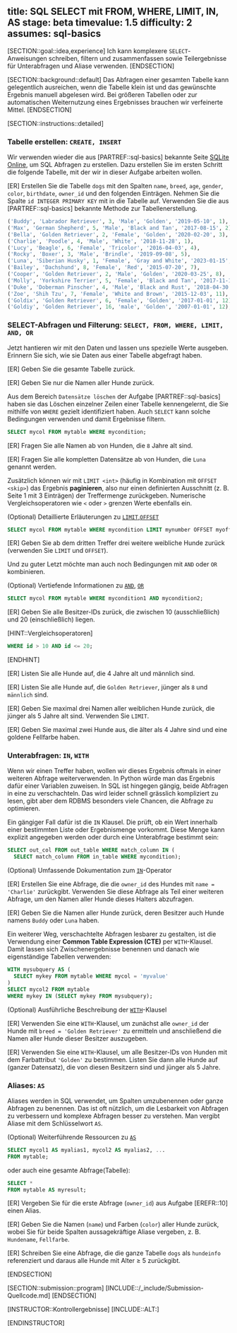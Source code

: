 title: SQL SELECT mit FROM, WHERE, LIMIT, IN, AS
stage: beta
timevalue: 1.5
difficulty: 2
assumes: sql-basics
---

[SECTION::goal::idea,experience]
Ich kann komplexere `SELECT`-Anweisungen schreiben, filtern und zusammenfassen sowie 
Teilergebnisse für Unterabfragen und Aliase verwenden.
[ENDSECTION]


[SECTION::background::default]
Das Abfragen einer gesamten Tabelle kann gelegentlich ausreichen,
wenn die Tabelle klein ist und das gewünschte Ergebnis manuell abgelesen wird.
Bei größeren Tabellen oder zur automatischen Weiternutzung eines Ergebnisses
brauchen wir verfeinerte Mittel.
[ENDSECTION]


[SECTION::instructions::detailed]

### Tabelle erstellen: `CREATE, INSERT`

Wir verwenden wieder die aus [PARTREF::sql-basics] bekannte
Seite [SQLite Online](https://sqliteonline.com), um SQL Abfragen zu erstellen. 
Dazu erstellen Sie im ersten Schritt die folgende Tabelle, mit
der wir in dieser Aufgabe arbeiten wollen.

[ER] Erstellen Sie die Tabelle `dogs` mit den Spalten `name`, `breed`, `age`, `gender`, `color`,
  `birthdate`, `owner_id` und den folgenden Einträgen. Nehmen Sie die Spalte `id INTEGER PRIMARY KEY`
  mit in die Tabelle auf. 
  Verwenden Sie die aus [PARTREF::sql-basics] bekannte Methode zur Tabellenerstellung.

```sql
('Buddy', 'Labrador Retriever', 3, 'Male', 'Golden', '2019-05-10', 1),
('Max', 'German Shepherd', 5, 'Male', 'Black and Tan', '2017-08-15', 2),
('Bella', 'Golden Retriever', 2, 'Female', 'Golden', '2020-02-20', 3),
('Charlie', 'Poodle', 4, 'Male', 'White', '2018-11-28', 1),
('Lucy', 'Beagle', 6, 'Female', 'Tricolor', '2016-04-03', 4),
('Rocky', 'Boxer', 3, 'Male', 'Brindle', '2019-09-08', 5),
('Luna', 'Siberian Husky', 1, 'Female', 'Gray and White', '2023-01-15', 6),
('Bailey', 'Dachshund', 8, 'Female', 'Red', '2015-07-20', 7),
('Cooper', 'Golden Retriever', 2, 'Male', 'Golden', '2020-03-25', 8),
('Molly', 'Yorkshire Terrier', 5, 'Female', 'Black and Tan', '2017-11-12', 9),
('Duke', 'Doberman Pinscher', 4, 'Male', 'Black and Rust', '2018-04-30', 10),
('Zoe', 'Shih Tzu', 7, 'Female', 'White and Brown', '2015-12-03', 11),
('Goldix', 'Golden Retriever', 6, 'Female', 'Golden', '2017-01-01', 12),
('Goldiy', 'Golden Retriever', 16, 'male', 'Golden', '2007-01-01', 12);
```
<!-- time estimate: 15 min -->


### SELECT-Abfragen und Filterung: `SELECT, FROM, WHERE, LIMIT, AND, OR`

Jetzt hantieren wir mit den Daten und lassen uns spezielle Werte ausgeben. 
Erinnern Sie sich, wie sie Daten aus einer Tabelle abgefragt haben.

[ER] Geben Sie die gesamte Tabelle zurück.

[ER] Geben Sie nur die Namen aller Hunde zurück.

Aus dem Bereich `Datensätze löschen` der Aufgabe [PARTREF::sql-basics] haben sie das Löschen
einzelner Zeilen einer Tabelle kennengelernt, die Sie mithilfe von `WHERE` gezielt identifiziert
haben. 
Auch `SELECT` kann solche Bedingungen verwenden und damit Ergebnisse filtern.
```sql
SELECT mycol FROM mytable WHERE mycondition;
```

[ER] Fragen Sie alle Namen ab von Hunden, die `8` Jahre alt sind.

[ER] Fragen Sie alle kompletten Datensätze ab von Hunden, die `Luna` genannt werden.

Zusätzlich können wir mit `LIMIT <int>` (häufig in Kombination mit `OFFSET <skip>`) das Ergebnis **paginieren**, 
also nur einen definierten Ausschnitt (z.&nbsp;B. Seite 1 mit 3 Einträgen) der Treffermenge zurückgeben. 
Numerische Vergleichsoperatoren wie `<` oder `>` grenzen Werte ebenfalls ein. 

(Optional) Detaillierte Erläuterungen zu 
[`LIMIT`,`OFFSET`](https://www.sqltutorial.org/sql-limit/)

```sql
SELECT mycol FROM mytable WHERE mycondition LIMIT mynumber OFFSET myoffset;
```

[ER] Geben Sie ab dem dritten Treffer drei weitere weibliche Hunde zurück (verwenden Sie `LIMIT` und `OFFSET`).

Und zu guter Letzt möchte man auch noch Bedingungen mit `AND` oder `OR` kombinieren. 

(Optional) Vertiefende Informationen zu 
[`AND`](https://www.sqltutorial.org/sql-and/), [`OR`](https://www.sqltutorial.org/sql-or/)
```sql
SELECT mycol FROM mytable WHERE mycondition1 AND mycondition2;
```
[ER] Geben Sie alle Besitzer-IDs zurück, die zwischen 10 (ausschließlich) und 20 (einschließlich) liegen.

[HINT::Vergleichsoperatoren]
```sql
WHERE id > 10 AND id <= 20;
```
[ENDHINT]

[ER] Listen Sie alle Hunde auf, die 4 Jahre alt und männlich sind.

[ER] Listen Sie alle Hunde auf, die `Golden Retriever`, jünger als `8` und `männlich` sind.

[ER] Geben Sie maximal drei Namen aller weiblichen Hunde zurück, die jünger als 5 Jahre alt sind.
Verwenden Sie `LIMIT`.

[ER] Geben Sie maximal zwei Hunde aus, die älter als 4 Jahre sind und eine goldene Fellfarbe haben.
<!-- time estimate: 30 min -->


### Unterabfragen: `IN`, `WITH`

Wenn wir einen Treffer haben, wollen wir dieses Ergebnis oftmals in einer weiteren Abfrage weiterverwenden.
In Python würde man das Ergebnis dafür einer Variablen zuweisen.
In SQL ist hingegen gängig, beide Abfragen in eine zu verschachteln.
Das wird leider schnell grässlich kompliziert zu lesen, gibt aber dem RDBMS besonders viele Chancen, 
die Abfrage zu optimieren.

Ein gängiger Fall dafür ist die `IN` Klausel.
Die prüft, ob ein Wert innerhalb einer bestimmten Liste oder Ergebnismenge vorkommt. 
Diese Menge kann explizit angegeben werden oder durch eine Unterabfrage bestimmt sein:
```sql
SELECT out_col FROM out_table WHERE match_column IN (
  SELECT match_column FROM in_table WHERE mycondition);
```
(Optional) Umfassende Dokumentation zum 
[`IN`](https://mode.com/sql-tutorial/sql-in-operator)-Operator

[ER] Erstellen Sie eine Abfrage, die die `owner_id` des Hundes mit `name = 'Charlie'` zurückgibt. 
Verwenden Sie diese Abfrage als Teil einer weiteren Abfrage, um den Namen aller Hunde dieses Halters abzufragen.

[ER] Geben Sie die Namen aller Hunde zurück, deren Besitzer auch Hunde namens `Buddy` oder `Luna` haben.

Ein weiterer Weg, verschachtelte Abfragen lesbarer zu gestalten, ist 
die Verwendung einer **Common Table Expression (CTE)** per `WITH`-Klausel. 
Damit lassen sich Zwischenergebnisse benennen und danach wie eigenständige Tabellen verwenden:
```sql
WITH mysubquery AS (
  SELECT mykey FROM mytable WHERE mycol = 'myvalue'
)
SELECT mycol2 FROM mytable
WHERE mykey IN (SELECT mykey FROM mysubquery);
```
(Optional) Ausführliche Beschreibung der 
[`WITH`](https://www.geeksforgeeks.org/sql/sql-with-clause/)-Klausel

[ER] Verwenden Sie eine `WITH`-Klausel, um zunächst alle `owner_id` der Hunde mit 
`breed = 'Golden Retriever'` zu ermitteln und anschließend die Namen aller Hunde dieser Besitzer auszugeben.

[ER] Verwenden Sie eine `WITH`-Klausel, um alle Besitzer-IDs von Hunden mit dem Farbattribut `'Golden'` zu bestimmen. 
Listen Sie dann alle Hunde auf (ganzer Datensatz), die von diesen Besitzern sind und jünger als 5 Jahre.
<!-- time estimate: 30 min -->


### Aliases: `AS`

Aliases werden in SQL verwendet, um Spalten umzubenennen oder ganze Abfragen zu benennen.
Das ist oft nützlich, um die Lesbarkeit von Abfragen zu verbessern und komplexe Abfragen
besser zu verstehen. 
Man vergibt Aliase mit dem Schlüsselwort `AS`.

(Optional) Weiterführende Ressourcen zu 
[`AS`](https://www.sqltutorial.org/sql-alias/)
```sql
SELECT mycol1 AS myalias1, mycol2 AS myalias2, ...
FROM mytable;
```

oder auch eine gesamte Abfrage(Tabelle):

```sql
SELECT * 
FROM mytable AS myresult;
```
[ER] Vergeben Sie für die erste Abfrage (`owner_id`) aus Aufgabe [EREFR::10] einen Alias.

[ER] Geben Sie die Namen (`name`) und Farben (`color`) aller Hunde zurück, wobei Sie 
für beide Spalten aussagekräftige Aliase vergeben, z.&nbsp;B. `Hundename`, `Fellfarbe`.

[ER] Schreiben Sie eine Abfrage, die die ganze Tabelle `dogs` als `hundeinfo` referenziert und 
daraus alle Hunde mit Alter ≥ 5 zurückgibt.
<!-- time estimate: 15 min -->
[ENDSECTION]


[SECTION::submission::program]
[INCLUDE::/_include/Submission-Quellcode.md]
[ENDSECTION]


[INSTRUCTOR::Kontrollergebnisse]
[INCLUDE::ALT:]

[ENDINSTRUCTOR]
